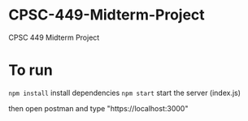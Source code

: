 # CPSC-449-Midterm-Project
CPSC 449 Midterm Project


# To run
`npm install` install dependencies
`npm start` start the server (index.js)

then open postman and type "https://localhost:3000"
